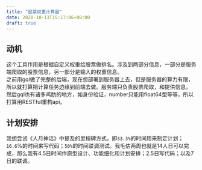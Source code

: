 ```yaml
---
title: "股票权重计算器"
date: 2020-10-13T15:17:06+08:00
draft: true
---
```


## 动机
这个工具作用是根据自定义权重给股票做排名。涉及到两部分信息，一部分是服务端爬取的股票信息，另一部分是输入的权重信息。  
之前用gql做了完整的后端，现在想部署到服务器上去，但是服务器的算力有限，所以就打算把计算任务边缘到前端去做。服务端只负责股票爬取，和提供信息。
然后gql也有诸多鸡肋的地方，如身份验证，number只能用float64型等等，所以打算用RESTful重构api。

## 计划安排
我想尝试《人月神话》中提及的里程碑方式，即`33.3%`的时间用来制定计划；`16.6`%的时间来写代码；`50%`的时间联调测试。我毛估两周也就是14人日可以完成，那么我有4.5日时间作原型设计、功能细化和计划安排；2.5日写代码；以及7日的联调。






